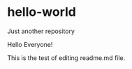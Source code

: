# hello-world
Just another repository

Hello Everyone!

This is the test of editing readme.md file.
